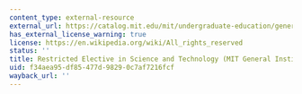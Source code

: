 ```yaml
---
content_type: external-resource
external_url: https://catalog.mit.edu/mit/undergraduate-education/general-institute-requirements/#restrequirementtext
has_external_license_warning: true
license: https://en.wikipedia.org/wiki/All_rights_reserved
status: ''
title: Restricted Elective in Science and Technology (MIT General Institute Requirement)
uid: f34aea95-df85-477d-9829-0c7af7216fcf
wayback_url: ''
---
```

